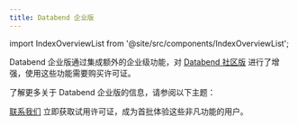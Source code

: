 ```yaml
---
title: Databend 企业版
---
```

import IndexOverviewList from '@site/src/components/IndexOverviewList';

Databend 企业版通过集成额外的企业级功能，对 [Databend 社区版](../00-dce/index.md) 进行了增强，使用这些功能需要购买许可证。

了解更多关于 Databend 企业版的信息，请参阅以下主题：

<IndexOverviewList />

[联系我们](https://www.databend.com/contact-us/) 立即获取试用许可证，成为首批体验这些非凡功能的用户。